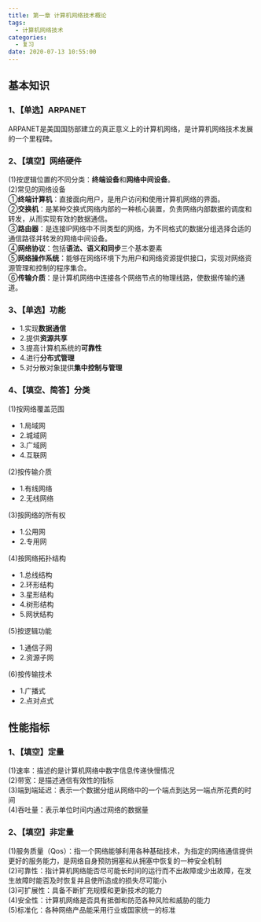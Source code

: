 ```yaml
---
title: 第一章 计算机网络技术概论
tags:
  - 计算机网络技术
categories:
  - 复习
date: 2020-07-13 10:55:00
---
```

## 基本知识  
### 1、【单选】ARPANET  
ARPANET是美国国防部建立的真正意义上的计算机网络，是计算机网络技术发展的一个里程碑。  

### 2、【填空】网络硬件  
(1)按逻辑位置的不同分类：**终端设备**和**网络中间设备**。  
(2)常见的网络设备  
①**终端计算机**：直接面向用户，是用户访问和使用计算机网络的界面。  
②**交换机**：是某种交换式网络内部的一种核心装置，负责网络内部数据的调度和转发，从而实现有效的数据通信。  
③**路由器**：是连接IP网络中不同类型的网络，为不同格式的数据分组选择合适的通信路径并转发的网络中间设备。  
④**网络协议**：包括**语法、语义和同步**三个基本要素  
⑤**网络操作系统**：能够在网络环境下为用户和网络资源提供接口，实现对网络资源管理和控制的程序集合。  
⑥**传输介质**：是计算机网络中连接各个网络节点的物理线路，使数据传输的通道。  

### 3、【单选】功能  
 - 1.实现**数据通信**
 - 2.提供**资源共享**
 - 3.提高计算机系统的**可靠性**
 - 4.进行**分布式管理**
 - 5.对分散对象提供**集中控制与管理**  

### 4、【填空、简答】分类  
(1)按网络覆盖范围  
 - 1.局域网
 - 2.城域网
 - 3.广域网
 - 4.互联网

(2)按传输介质  
 - 1.有线网络
 - 2.无线网络
 
(3)按网络的所有权  
 - 1.公用网
 - 2.专用网

(4)按网络拓扑结构  
 - 1.总线结构
 - 2.环形结构
 - 3.星形结构
 - 4.树形结构
 - 5.网状结构

(5)按逻辑功能  
 - 1.通信子网
 - 2.资源子网
 
(6)按传输技术  
 - 1.广播式
 - 2.点对点式

## 性能指标
### 1、【填空】定量  
(1)速率：描述的是计算机网络中数字信息传递快慢情况  
(2)带宽：是描述通信有效性的指标  
(3)端到端延迟：表示一个数据分组从网络中的一个端点到达另一端点所花费的时间  
(4)吞吐量：表示单位时间内通过网络的数据量  

### 2、【填空】非定量  
(1)服务质量（Qos）：指一个网络能够利用各种基础技术，为指定的网络通信提供更好的服务能力，是网络自身预防拥塞和从拥塞中恢复的一种安全机制  
(2)可靠性：指计算机网络能否尽可能长时间的运行而不出故障或少出故障，在发生故障时能否及时恢复并且使所造成的损失尽可能小  
(3)可扩展性：具备不断扩充规模和更新技术的能力  
(4)安全性：计算机网络是否具有抵御和防范各种风险和威胁的能力  
(5)标准化：各种网络产品能采用行业或国家统一的标准  
